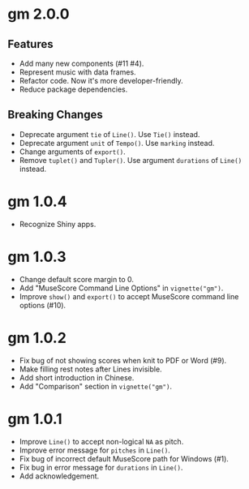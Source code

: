 # gm 2.0.0

## Features

* Add many new components (#11 #4).
* Represent music with data frames.
* Refactor code. Now it's more developer-friendly.
* Reduce package dependencies.

## Breaking Changes

* Deprecate argument `tie` of `Line()`. Use `Tie()` instead.
* Deprecate argument `unit` of `Tempo()`. Use `marking` instead.
* Change arguments of `export()`.
* Remove `tuplet()` and `Tupler()`. Use argument `durations` of `Line()` instead.


# gm 1.0.4

* Recognize Shiny apps.


# gm 1.0.3

* Change default score margin to 0.
* Add "MuseScore Command Line Options" in `vignette("gm")`.
* Improve `show()` and `export()` to accept MuseScore command line options
(#10).


# gm 1.0.2

* Fix bug of not showing scores when knit to PDF or Word (#9).
* Make filling rest notes after Lines invisible.
* Add short introduction in Chinese.
* Add "Comparison" section in `vignette("gm")`.


# gm 1.0.1

* Improve `Line()` to accept non-logical `NA` as pitch.
* Improve error message for `pitches` in `Line()`. 
* Fix bug of incorrect default MuseScore path for Windows (#1).
* Fix bug in error message for `durations` in `Line()`.
* Add acknowledgement.
